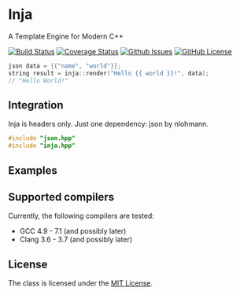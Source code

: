 # Inja

A Template Engine for Modern C++

[![Build Status](https://travis-ci.org/pantor/inja.svg?branch=master)](https://travis-ci.org/pantor/inja)
[![Coverage Status](https://img.shields.io/coveralls/pantor/inja.svg)](https://coveralls.io/r/pantor/inja)
[![Github Issues](https://img.shields.io/github/issues/pantor/inja.svg)](http://github.com/pantor/inja/issues)
[![GitHub License](https://img.shields.io/badge/license-MIT-blue.svg)](https://raw.githubusercontent.com/pantor/inja/master/LICENSE)

```c++
json data = {{"name", "world"}};
string result = inja::render("Hello {{ world }}!", data);
// "Hello World!"
```

## Integration

Inja is headers only. Just one dependency: json by nlohmann. 

```c++
#include "json.hpp"
#include "inja.hpp"
```
    

## Examples


## Supported compilers

Currently, the following compilers are tested:

- GCC 4.9 - 7.1 (and possibly later)
- Clang 3.6 - 3.7 (and possibly later)

## License

The class is licensed under the [MIT License](https://raw.githubusercontent.com/pantor/inja/master/LICENSE).